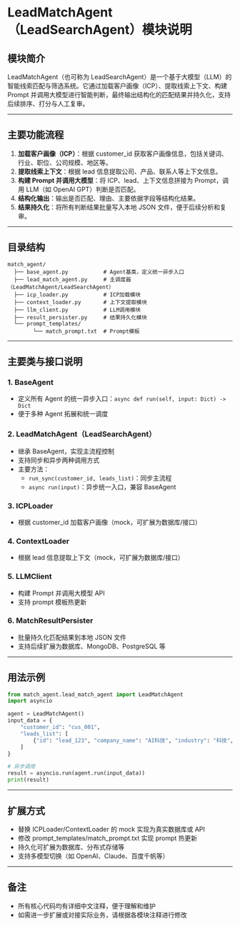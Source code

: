 # LeadMatchAgent（LeadSearchAgent）模块说明

## 模块简介

LeadMatchAgent（也可称为 LeadSearchAgent）是一个基于大模型（LLM）的智能线索匹配与筛选系统。它通过加载客户画像（ICP）、提取线索上下文、构建 Prompt 并调用大模型进行智能判断，最终输出结构化的匹配结果并持久化，支持后续排序、打分与人工复审。

---

## 主要功能流程

1. **加载客户画像（ICP）**：根据 customer_id 获取客户画像信息，包括关键词、行业、职位、公司规模、地区等。
2. **提取线索上下文**：根据 lead 信息提取公司、产品、联系人等上下文信息。
3. **构建 Prompt 并调用大模型**：将 ICP、lead、上下文信息拼接为 Prompt，调用 LLM（如 OpenAI GPT）判断是否匹配。
4. **结构化输出**：输出是否匹配、理由、主要依据字段等结构化结果。
5. **结果持久化**：将所有判断结果批量写入本地 JSON 文件，便于后续分析和复审。

---

## 目录结构

```
match_agent/
  ├── base_agent.py           # Agent基类，定义统一异步入口
  ├── lead_match_agent.py     # 主调度器（LeadMatchAgent/LeadSearchAgent）
  ├── icp_loader.py           # ICP加载模块
  ├── context_loader.py       # 上下文提取模块
  ├── llm_client.py           # LLM调用模块
  ├── result_persister.py     # 结果持久化模块
  └── prompt_templates/
        └── match_prompt.txt  # Prompt模板
```

---

## 主要类与接口说明

### 1. BaseAgent
- 定义所有 Agent 的统一异步入口：`async def run(self, input: Dict) -> Dict`
- 便于多种 Agent 拓展和统一调度

### 2. LeadMatchAgent（LeadSearchAgent）
- 继承 BaseAgent，实现主流程控制
- 支持同步和异步两种调用方式
- 主要方法：
  - `run_sync(customer_id, leads_list)`：同步主流程
  - `async run(input)`：异步统一入口，兼容 BaseAgent

### 3. ICPLoader
- 根据 customer_id 加载客户画像（mock，可扩展为数据库/接口）

### 4. ContextLoader
- 根据 lead 信息提取上下文（mock，可扩展为数据库/接口）

### 5. LLMClient
- 构建 Prompt 并调用大模型 API
- 支持 prompt 模板热更新

### 6. MatchResultPersister
- 批量持久化匹配结果到本地 JSON 文件
- 支持后续扩展为数据库、MongoDB、PostgreSQL 等

---

## 用法示例

```python
from match_agent.lead_match_agent import LeadMatchAgent
import asyncio

agent = LeadMatchAgent()
input_data = {
    "customer_id": "cus_001",
    "leads_list": [
        {"id": "lead_123", "company_name": "AI科技", "industry": "科技", "company_website": "https://aitech.com", "product_desc": "AI智能客服", "product_keywords": ["AI", "客服"], "contact_name": "李雷", "job_title": "CTO", "region": "中国"}
    ]
}

# 异步调用
result = asyncio.run(agent.run(input_data))
print(result)
```

---

## 扩展方式
- 替换 ICPLoader/ContextLoader 的 mock 实现为真实数据库或 API
- 修改 prompt_templates/match_prompt.txt 实现 prompt 热更新
- 持久化可扩展为数据库、分布式存储等
- 支持多模型切换（如 OpenAI、Claude、百度千帆等）

---

## 备注
- 所有核心代码均有详细中文注释，便于理解和维护
- 如需进一步扩展或对接实际业务，请根据各模块注释进行修改 
